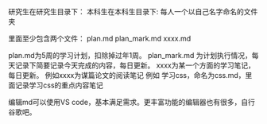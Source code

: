 研究生在研究生目录下：
本科生在本科生目录下:
每人一个以自己名字命名的文件夹

里面至少包含两个文件：
plan.md
plan_mark.md
xxxx.md

plan.md为5周的学习计划，扣除掉过年1周。
plan_mark.md 为计划执行情况，每天记录下简要记录今天完成的内容，每日更新。
xxxx为某一个方面的学习笔记，每日更新。 例如xxxx为谋篇论文的阅读笔记  例如 学习css，命名为css.md，里面记录学习css的重点内容笔记

编辑md可以使用VS code，基本满足需求。更丰富功能的编辑器也有很多，自行谷歌吧。
